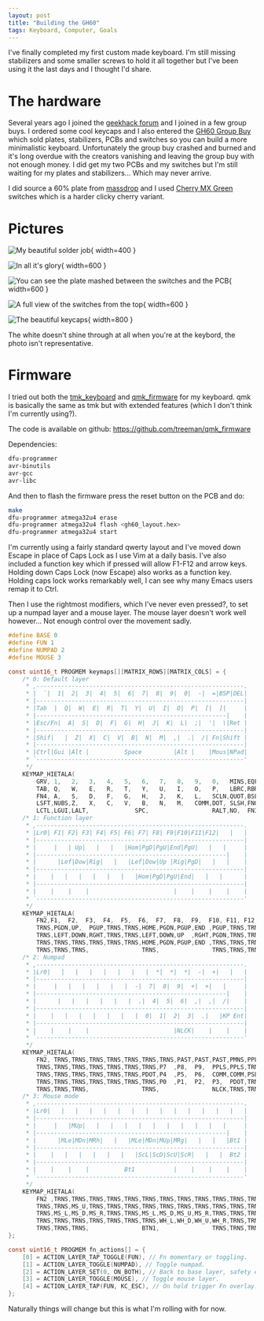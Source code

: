 ```yaml
---
layout: post
title: "Building the GH60"
tags: Keyboard, Computer, Goals
---
```


I've finally completed my first custom made keyboard. I'm still missing stabilizers and some smaller screws to hold it all together but I've been using it the last days and I thought I'd share.

# The hardware

Several years ago I joined the [geekhack forum][] and I joined in a few group buys. I ordered some cool keycaps and I also entered the [GH60 Group Buy][] which sold plates, stabilizers, PCBs and switches so you can build a more minimalistic keyboard. Unfortunately the group buy crashed and burned and it's long overdue with the creators vanishing and leaving the group buy with not enough money. I did get my two PCBs and my switches but I'm still waiting for my plates and stabilizers... Which may never arrive.

I did source a 60% plate from [massdrop][massdrop-plate] and I used [Cherry MX Green][] switches which is a harder clicky cherry variant.

[geekhack forum]: https://geekhack.org/index.php "Geekhack forum"
[GH60 Group Buy]: https://geekhack.org/index.php?topic=41464.0 "GH60 Group Buy"
[massdrop-plate]: https://www.massdrop.com/buy/60-aluminum-plate "Sentraq 60% Keyboard Plate: Massdrop"
[Cherry MX Green]: https://deskthority.net/wiki/Cherry_MX_Green "Cherry MX Green"

# Pictures

![My beautiful solder job](/images/gh60_pink/solder.jpg){ width=400 }

![In all it's glory](/images/gh60_pink/back.jpg){ width=600 }

![You can see the plate mashed between the switches and the PCB](/images/gh60_pink/sideview.jpg){ width=600 }

![A full view of the switches from the top](/images/gh60_pink/switches.jpg){ width=600 }

![The beautiful keycaps](/images/gh60_pink/keycaps.jpg){ width=800 }

The white doesn't shine through at all when you're at the keybord, the photo isn't representative.

# Firmware

I tried out both the [tmk_keyboard][] and [qmk_firmware][] for my keyboard. qmk is basically the same as tmk but with extended features (which I don't think I'm currently using?).

The code is available on github: <https://github.com/treeman/qmk_firmware>

[qmk_firmware]: https://github.com/jackhumbert/qmk_firmware
[tmk_keyboard]: https://github.com/tmk/tmk_keyboard

Dependencies:

```bash
dfu-programmer
avr-binutils
avr-gcc
avr-libc
```

And then to flash the firmware press the reset button on the PCB and do:

```bash
make
dfu-programmer atmega32u4 erase
dfu-programmer atmega32u4 flash <gh60_layout.hex>
dfu-programmer atmega32u4 start
```

I'm currently using a fairly standard qwerty layout and I've moved down Escape in place of Caps Lock as I use Vim at a daily basis. I've also included a function key which if pressed will allow F1-F12 and arrow keys. Holding down Caps Lock (now Escape) also works as a function key. Holding caps lock works remarkably well, I can see why many Emacs users remap it to Ctrl.

Then I use the rightmost modifiers, which I've never even pressed?, to set up a numpad layer and a mouse layer. The mouse layer doesn't work well however... Not enough control over the movement sadly.

```C
#define BASE 0
#define FUN 1
#define NUMPAD 2
#define MOUSE 3

const uint16_t PROGMEM keymaps[][MATRIX_ROWS][MATRIX_COLS] = {
    /* 0: Default layer
     * ,-----------------------------------------------------------.
     * |  `|  1|  2|  3|  4|  5|  6|  7|  8|  9|  0|  -|  =|BSP|DEL|
     * |-----------------------------------------------------------|
     * |Tab  |  Q|  W|  E|  R|  T|  Y|  U|  I|  O|  P|  [|  ]|     |
     * |------------------------------------------------------|    |
     * |Esc/Fn|  A|  S|  D|  F|  G|  H|  J|  K|  L|  ;|  '|  \|Ret |
     * |-----------------------------------------------------------|
     * |Shif|   |  Z|  X|  C|  V|  B|  N|  M|  ,|  .|  /| Fn|Shift |
     * |-----------------------------------------------------------|
     * |Ctrl|Gui |Alt |          Space         |Alt |    |Mous|NPad|
     * `-----------------------------------------------------------'
     */
    KEYMAP_HIETALA(
        GRV, 1,   2,   3,   4,   5,   6,   7,   8,   9,   0,   MINS,EQL, BSPC, DELETE, \
        TAB, Q,   W,   E,   R,   T,   Y,   U,   I,   O,   P,   LBRC,RBRC,            \
        FN4, A,   S,   D,   F,   G,   H,   J,   K,   L,   SCLN,QUOT,BSLS,ENT,        \
        LSFT,NUBS,Z,   X,   C,   V,   B,   N,   M,   COMM,DOT, SLSH,FN0, RSFT,       \
        LCTL,LGUI,LALT,             SPC,                  RALT,NO,  FN3,  FN1),
    /* 1: Function layer
     * ,-----------------------------------------------------------.
     * |Lr0| F1| F2| F3| F4| F5| F6| F7| F8| F9|F10|F11|F12|   |   |
     * |-----------------------------------------------------------|
     * |     |   | Up|   |   |   |Hom|PgD|PgU|End|PgU|   |   |     |
     * |------------------------------------------------------|    |
     * |      |Lef|Dow|Rig|   |   |Lef|Dow|Up |Rig|PgD|   |   |    |
     * |-----------------------------------------------------------|
     * |    |   |   |   |   |   |   |Hom|PgD|PgU|End|   |   |      |
     * |-----------------------------------------------------------|
     * |    |    |    |                        |    |    |    |    |
     * `-----------------------------------------------------------'
     */
    KEYMAP_HIETALA(
        FN2,F1,  F2,  F3,  F4,  F5,  F6,  F7,  F8,  F9,  F10, F11, F12, TRNS,TRNS, \
        TRNS,PGDN,UP,  PGUP,TRNS,TRNS,HOME,PGDN,PGUP,END ,PGUP,TRNS,TRNS,           \
        TRNS,LEFT,DOWN,RGHT,TRNS,TRNS,LEFT,DOWN,UP  ,RGHT,PGDN,TRNS,TRNS,TRNS,      \
        TRNS,TRNS,TRNS,TRNS,TRNS,TRNS,HOME,PGDN,PGUP,END ,TRNS,TRNS,TRNS,TRNS,      \
        TRNS,TRNS,TRNS,               TRNS,               TRNS,TRNS,TRNS,TRNS),
    /* 2: Numpad
     * ,-----------------------------------------------------------.
     * |Lr0|   |   |   |   |   |   |   |  *|  *|  *|  -|  +|   |   |
     * |-----------------------------------------------------------|
     * |     |   |   |   |   |   |  -|  7|  8|  9|  +|  +|   |     |
     * |------------------------------------------------------|    |
     * |      |   |   |   |   |   |  .|  4|  5|  6|  ,|  ,|  /|    |
     * |-----------------------------------------------------------|
     * |    |   |   |   |   |   |   |  0|  1|  2|  3|  .|   |KP Ent|
     * |-----------------------------------------------------------|
     * |    |    |    |                        |NLCK|    |    |    |
     * `-----------------------------------------------------------'
     */
    KEYMAP_HIETALA(
        FN2, TRNS,TRNS,TRNS,TRNS,TRNS,TRNS,TRNS,PAST,PAST,PAST,PMNS,PPLS,TRNS,TRNS, \
        TRNS,TRNS,TRNS,TRNS,TRNS,TRNS,TRNS,P7  ,P8,  P9,  PPLS,PPLS,TRNS,           \
        TRNS,TRNS,TRNS,TRNS,TRNS,TRNS,PDOT,P4  ,P5,  P6,  COMM,COMM,PSLS,TRNS,      \
        TRNS,TRNS,TRNS,TRNS,TRNS,TRNS,TRNS,P0  ,P1,  P2,  P3,  PDOT,TRNS,PENT,      \
        TRNS,TRNS,TRNS,               TRNS,               NLCK,TRNS,TRNS,TRNS),
    /* 3: Mouse mode
     * ,-----------------------------------------------------------.
     * |Lr0|   |   |   |   |   |   |   |   |   |   |   |   |   |   |
     * |-----------------------------------------------------------|
     * |     |   |MUp|   |   |   |   |   |   |   |   |   |   |     |
     * |------------------------------------------------------|    |
     * |      |MLe|MDn|MRh|   |   |MLe|MDn|MUp|MRg|   |   |   |Bt1 |
     * |-----------------------------------------------------------|
     * |    |   |   |   |   |   |   |ScL|ScD|ScU|ScR|   |   |  Bt2 |
     * |-----------------------------------------------------------|
     * |    |    |    |          Bt1           |    |    |    |    |
     * `-----------------------------------------------------------'
     */
    KEYMAP_HIETALA(
        FN2 ,TRNS,TRNS,TRNS,TRNS,TRNS,TRNS,TRNS,TRNS,TRNS,TRNS,TRNS,TRNS,TRNS,TRNS, \
        TRNS,TRNS,MS_U,TRNS,TRNS,TRNS,TRNS,TRNS,TRNS,TRNS,TRNS,TRNS,TRNS,            \
        TRNS,MS_L,MS_D,MS_R,TRNS,TRNS,MS_L,MS_D,MS_U,MS_R,TRNS,TRNS,TRNS,BTN1,        \
        TRNS,TRNS,TRNS,TRNS,TRNS,TRNS,TRNS,WH_L,WH_D,WH_U,WH_R,TRNS,TRNS,BTN2,       \
        TRNS,TRNS,TRNS,               BTN1,               TRNS,TRNS,TRNS,TRNS),
};

const uint16_t PROGMEM fn_actions[] = {
    [0] = ACTION_LAYER_TAP_TOGGLE(FUN), // Fn momentary or toggling.
    [1] = ACTION_LAYER_TOGGLE(NUMPAD), // Toggle numpad.
    [2] = ACTION_LAYER_SET(0, ON_BOTH), // Back to base layer, safety escape.
    [3] = ACTION_LAYER_TOGGLE(MOUSE), // Toggle mouse layer.
    [4] = ACTION_LAYER_TAP(FUN, KC_ESC), // On hold trigger Fn overlay. On tap act as esc.
};
```

Naturally things will change but this is what I'm rolling with for now.

